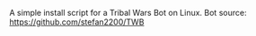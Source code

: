 A simple install script for a Tribal Wars Bot on Linux.
Bot source: https://github.com/stefan2200/TWB
